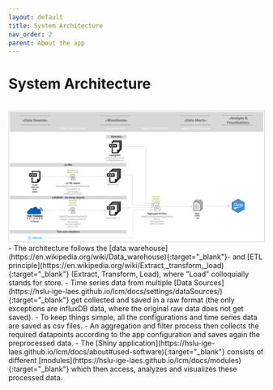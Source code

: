 ```yaml
---
layout: default
title: System Architecture
nav_order: 2
parent: About the app
---
```


# System Architecture
<br>
<img src="https://raw.githubusercontent.com/hslu-ige-laes/lcm/master/docs/assets/images/systemArchitecture_01.PNG" alt="Application architecture" style="border:1px solid lightgrey" onclick="window.open('https://raw.githubusercontent.com/hslu-ige-laes/lcm/master/docs/assets/images/systemArchitecture_01.PNG', '_blank');" />
<br>
- The architecture follows the [data warehouse](https://en.wikipedia.org/wiki/Data_warehouse){:target="_blank"}- and [ETL principle](https://en.wikipedia.org/wiki/Extract,_transform,_load){:target="_blank"} (Extract, Transform, Load), where "Load" colloquially stands for store.
- Time series data from multiple [Data Sources](https://hslu-ige-laes.github.io/lcm/docs/settings/dataSources/){:target="_blank"} get collected and saved in a raw format (the only exceptions are influxDB data, where the original raw data does not get saved).
- To keep things simple, all the configurations and time series data are saved as csv files.
- An aggregation and filter process then collects the required datapoints according to the app configuration and saves again the preprocessed data.
- The [Shiny application](https://hslu-ige-laes.github.io/lcm/docs/about#used-software){:target="_blank"} consists of different [modules](https://hslu-ige-laes.github.io/lcm/docs/modules){:target="_blank"} which then access, analyzes and visualizes these processed data.

